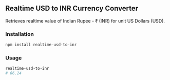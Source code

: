 ## Realtime USD to INR Currency Converter

Retrieves realtime value of Indian Rupee - ₹ (INR) for unit US Dollars (USD).

### Installation

```javascript
npm install realtime-usd-to-inr
```

### Usage

```sh
realtime-usd-to-inr
# 66.24
```

